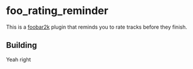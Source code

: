 # foo_rating_reminder

This is a [foobar2k](https://www.foobar2000.org/) plugin that reminds you to rate tracks before they finish.

## Building

Yeah right

